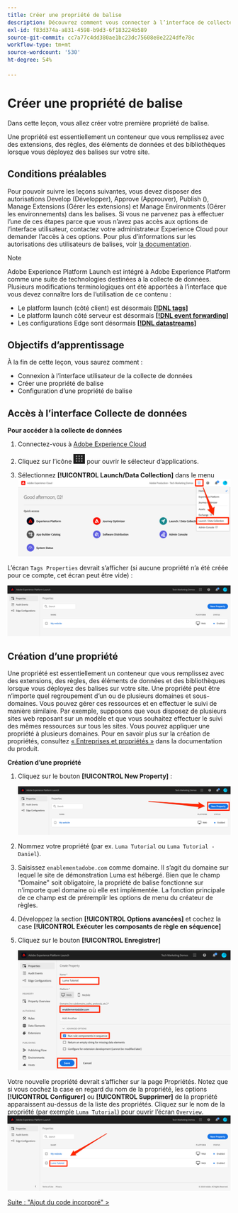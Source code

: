 ```yaml
---
title: Créer une propriété de balise
description: Découvrez comment vous connecter à l’interface de collecte de données et créer une propriété de balise. Cette leçon fait partie du tutoriel Mise en oeuvre de l’Experience Cloud sur les sites web .
exl-id: f83d374a-a831-4598-b9d3-6f183224b589
source-git-commit: cc7a77c4dd380ae1bc23dc75608e8e2224dfe78c
workflow-type: tm+mt
source-wordcount: '530'
ht-degree: 54%

---
```


# Créer une propriété de balise

Dans cette leçon, vous allez créer votre première propriété de balise.

Une propriété est essentiellement un conteneur que vous remplissez avec des extensions, des règles, des éléments de données et des bibliothèques lorsque vous déployez des balises sur votre site.

## Conditions préalables

Pour pouvoir suivre les leçons suivantes, vous devez disposer des autorisations Develop (Développer), Approve (Approuver), Publish (), Manage Extensions (Gérer les extensions) et Manage Environments (Gérer les environnements) dans les balises. Si vous ne parvenez pas à effectuer l’une de ces étapes parce que vous n’avez pas accès aux options de l’interface utilisateur, contactez votre administrateur Experience Cloud pour demander l’accès à ces options. Pour plus d’informations sur les autorisations des utilisateurs de balises, voir [la documentation](https://experienceleague.adobe.com/docs/experience-platform/tags/admin/user-permissions.html?lang=fr).

>[!NOTE]
>
>Adobe Experience Platform Launch est intégré à Adobe Experience Platform comme une suite de technologies destinées à la collecte de données. Plusieurs modifications terminologiques ont été apportées à l’interface que vous devez connaître lors de l’utilisation de ce contenu :
>
> * Le platform launch (côté client) est désormais **[[!DNL tags]](https://experienceleague.adobe.com/docs/experience-platform/tags/home.html?lang=fr)**
> * Le platform launch côté serveur est désormais **[[!DNL event forwarding]](https://experienceleague.adobe.com/docs/experience-platform/tags/event-forwarding/overview.html?lang=fr)**
> * Les configurations Edge sont désormais **[[!DNL datastreams]](https://experienceleague.adobe.com/docs/experience-platform/edge/fundamentals/datastreams.html?lang=fr)**

## Objectifs d’apprentissage

À la fin de cette leçon, vous saurez comment :

* Connexion à l’interface utilisateur de la collecte de données
* Créer une propriété de balise
* Configuration d’une propriété de balise

## Accès à l’interface Collecte de données

**Pour accéder à la collecte de données**

1. Connectez-vous à [Adobe Experience Cloud](https://experiencecloud.adobe.com)

1. Cliquez sur l’icône ![Icône du sélecteur de solution](images/launch-solutionSwitcher.png) pour ouvrir le sélecteur d’applications.

1. Sélectionnez **[!UICONTROL Launch/Data Collection]** dans le menu ![Ouvrez le sélecteur de solution à l’aide de l’icône et cliquez sur Launch/Data Collection](images/launch-solutionSwitcherActivation.png)

L’écran `Tags Properties` devrait s’afficher (si aucune propriété n’a été créée pour ce compte, cet écran peut être vide) :

![Écran Propriétés](images/launch-propertiesScreen.png)

## Création d’une propriété

Une propriété est essentiellement un conteneur que vous remplissez avec des extensions, des règles, des éléments de données et des bibliothèques lorsque vous déployez des balises sur votre site. Une propriété peut être n’importe quel regroupement d’un ou de plusieurs domaines et sous-domaines. Vous pouvez gérer ces ressources et en effectuer le suivi de manière similaire. Par exemple, supposons que vous disposez de plusieurs sites web reposant sur un modèle et que vous souhaitez effectuer le suivi des mêmes ressources sur tous les sites. Vous pouvez appliquer une propriété à plusieurs domaines. Pour en savoir plus sur la création de propriétés, consultez [« Entreprises et propriétés »](https://experienceleague.adobe.com/docs/experience-platform/tags/admin/companies-and-properties.html?lang=fr) dans la documentation du produit.

**Création d’une propriété**

1. Cliquez sur le bouton **[!UICONTROL New Property]** :

   ![Clic sur Nouvelle propriété](images/launch-addNewProperty.png)

1. Nommez votre propriété (par ex. `Luma Tutorial` ou `Luma Tutorial - Daniel`).
1. Saisissez `enablementadobe.com` comme domaine. Il s’agit du domaine sur lequel le site de démonstration Luma est hébergé. Bien que le champ &quot;Domaine&quot; soit obligatoire, la propriété de balise fonctionne sur n’importe quel domaine où elle est implémentée. La fonction principale de ce champ est de préremplir les options de menu du créateur de règles.
1. Développez la section **[!UICONTROL Options avancées]** et cochez la case **[!UICONTROL Exécuter les composants de règle en séquence]**
1. Cliquez sur le bouton **[!UICONTROL Enregistrer]**

   ![Création d’une propriété &#x200B;](images/launch-newProperty.png)

Votre nouvelle propriété devrait s’afficher sur la page Propriétés. Notez que si vous cochez la case en regard du nom de la propriété, les options **[!UICONTROL Configurer]** ou **[!UICONTROL Supprimer]** de la propriété apparaissent au-dessus de la liste des propriétés. Cliquez sur le nom de la propriété (par exemple `Luma Tutorial`) pour ouvrir l’écran `Overview`.
![Clic sur le nom de la propriété pour l’ouvrir](images/launch-openProperty.png)

[Suite : &quot;Ajout du code incorporé&quot; >](add-embed-code.md)
